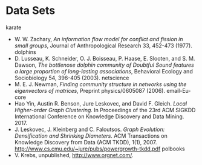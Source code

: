 # Data Sets

karate
  - W. W. Zachary, *An information flow model for conflict and fission in small groups*, Journal of Anthropological Research 33, 452-473 (1977).
dolphins
  - D. Lusseau, K. Schneider, O. J. Boisseau, P. Haase, E. Slooten, and S. M. Dawson,
    *The bottlenose dolphin community of Doubtful Sound features a large proportion of long-lasting associations*, 
    Behavioral Ecology and Sociobiology 54, 396-405 (2003).
netscience
  - M. E. J. Newman,
    *Finding community structure in networks using the eigenvectors of matrices*, 
    Preprint physics/0605087 (2006).
email-Eu-core
  - Hao Yin, Austin R. Benson, Jure Leskovec, and David F. Gleich.
    *Local Higher-order Graph Clustering.* 
    In Proceedings of the 23rd ACM SIGKDD International Conference on Knowledge Discovery and Data Mining. 2017.
  - J. Leskovec, J. Kleinberg and C. Faloutsos. 
    *Graph Evolution: Densification and Shrinking Diameters*. 
    ACM Transactions on Knowledge Discovery from Data (ACM TKDD), 1(1), 2007. http://www.cs.cmu.edu/~jure/pubs/powergrowth-tkdd.pdf 
polbooks
  - V. Krebs, unpublished, http://www.orgnet.com/. 